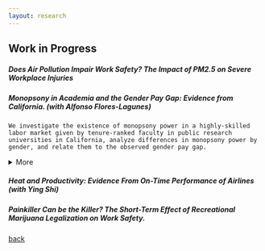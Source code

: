 ```yaml
---
layout: research
---
```


## Work in Progress

##### Does Air Pollution Impair Work Safety? The Impact of PM2.5 on Severe Workplace Injuries

##### Monopsony in Academia and the Gender Pay Gap: Evidence from California. *(with Alfonso Flores-Lagunes)*
	We investigate the existence of monopsony power in a highly-skilled labor market given by tenure-ranked faculty in public research universities in California, analyze differences in monopsony power by gender, and relate them to the observed gender pay gap.
<details>
	<summary>More</summary>
	 We collect and use publicly-available information of faculty salaries in the University of California system and merge it with information obtained online on faculty characteristics, career trajectories, and research productivity indicators. We infer the university-level labor supply elasticity by estimating the elasticity of separation. To deal with the endogeneity of the salary in the separation equation, we employ instrumental variables exploiting exogenous variation in salaries driven by changes in school revenues and salary scales. We find evidence of monopsony power: the "exploitation rate", a common measure of monopsony power, is conservatively estimated at about 7% for tenure-track faculty. Full professors experience a higher rate of monopsony power than associate and assistant professors. Lastly, while the estimated monopsony power is not found to differ by gender for assistant and associate professors, it does so for full professors, with women facing a higher exploitation rate relative to males.
</details>

##### Heat and Productivity: Evidence From On-Time Performance of Airlines *(with Ying Shi)*

##### Painkiller Can be the Killer? The Short-Term Effect of Recreational Marijuana Legalization on Work Safety.


[back](./)
